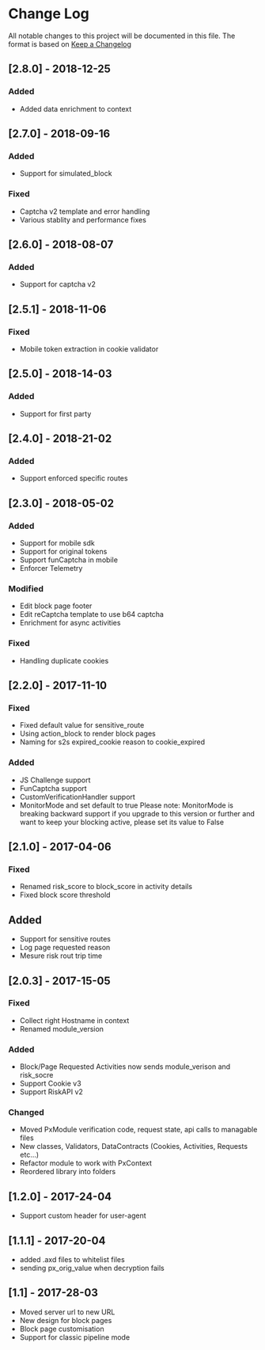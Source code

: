 # Change Log

All notable changes to this project will be documented in this file.
The format is based on [Keep a Changelog](http://keepachangelog.com/)

## [2.8.0] - 2018-12-25
### Added
- Added data enrichment to context

## [2.7.0] - 2018-09-16
### Added
- Support for simulated_block
### Fixed
- Captcha v2 template and error handling 
- Various stablity and performance fixes

## [2.6.0] - 2018-08-07
### Added
- Support for captcha v2

## [2.5.1] - 2018-11-06
### Fixed
- Mobile token extraction in cookie validator

## [2.5.0] - 2018-14-03
### Added
- Support for first party

## [2.4.0] - 2018-21-02
### Added
- Support enforced specific routes

## [2.3.0] - 2018-05-02
### Added
- Support for mobile sdk
- Support for original tokens
- Support funCaptcha in mobile
- Enforcer Telemetry
### Modified
- Edit block page footer
- Edit reCaptcha template to use b64 captcha
- Enrichment for async activities
### Fixed
- Handling duplicate cookies

## [2.2.0] - 2017-11-10
### Fixed
- Fixed default value for sensitive_route
- Using action_block to render block pages
- Naming for s2s expired_cookie reason to cookie_expired
### Added
- JS Challenge support
- FunCaptcha support
- CustomVerificationHandler support
- MonitorMode and set default to true
	Please note: 	MonitorMode is breaking backward support
		if you upgrade to this version or further
		and want to keep your blocking active, please set its value to False

## [2.1.0] - 2017-04-06
### Fixed
- Renamed risk_score to block_score in activity details
- Fixed block score threshold
## Added
- Support for sensitive routes
- Log page requested reason
- Mesure risk rout trip time

## [2.0.3] - 2017-15-05
### Fixed
- Collect right Hostname in context
- Renamed module_version
### Added
- Block/Page Requested Activities now sends module_verison and risk_socre
- Support Cookie v3
- Support RiskAPI v2
### Changed
- Moved PxModule verification code, request state, api calls to managable files
- New classes, Validators, DataContracts (Cookies, Activities, Requests etc...)
- Refactor module to work with PxContext
- Reordered library into folders

## [1.2.0] - 2017-24-04
- Support custom header for user-agent

## [1.1.1] - 2017-20-04
- added .axd files to whitelist files
- sending px_orig_value when decryption fails

## [1.1] - 2017-28-03
- Moved server url to new URL
- New design for block pages
- Block page customisation
- Support for classic pipeline mode
